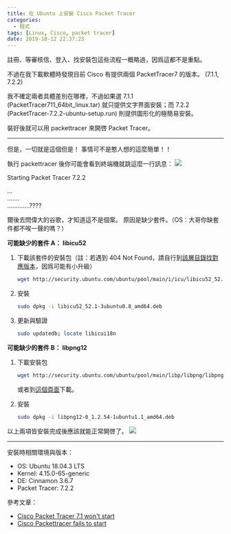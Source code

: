 ```yaml
---
title: 在 Ubuntu 上安裝 Cisco Packet Tracer
categories:
  - 程式
tags: [Linux, Cisco, packet tracer]
date: 2019-10-12 22:37:23
---
```


註冊、等審核信、登入、找安裝包這些流程一概略過，因爲這都不是重點。
<!--more-->
不過在我下載軟體時發現目前 Cisco 有提供兩個 PacketTracer7 的版本。 (7.1.1, 7.2.2)

我不確定兩者具體差別在哪裡，不過如果選 7.1.1 (PacketTracer711_64bit_linux.tar) 就只提供文字界面安裝；而 7.2.2 (PacketTracer-7.2.2-ubuntu-setup.run) 則提供圖形化的極簡易安裝。

裝好後就可以用 packettracer 來開啓 Packet Tracer。

****

但是，一切就是這個但是！
事情可不是憨人想的這麼簡單！！

執行 packettracer 後你可能會看到終端機就跳這麼一行訊息：
![](https://truth.bahamut.com.tw/s01/201910/7ae8755eaaf80864bba234657879faa6.JPG)

Starting Packet Tracer 7.2.2

...  
.......  
.............????

爾後去問偉大的谷歌，才知道這不是個案。
原因是缺少套件。（OS：大哥你缺套件都不唉一聲的嗎？）

**可能缺少的套件 A： libicu52**
1. 下載該套件的安裝包（註：若遇到 404 Not Found，請自行到[該層目錄找對應版本](http://security.ubuntu.com/ubuntu/pool/main/i/icu/)，因爲可能有小升級）
   ```bash
   wget http://security.ubuntu.com/ubuntu/pool/main/i/icu/libicu52_52.1-3ubuntu0.8_amd64.deb
   ```
2. 安裝
   ```bash
   sudo dpkg -i libicu52_52.1-3ubuntu0.8_amd64.deb
   ```

3. 更新與驗證
   ```bash
   sudo updatedb; locate libicui18n
   ```

**可能缺少的套件 B： libpng12**

1. 下載安裝包
   ```bash
   wget http://security.ubuntu.com/ubuntu/pool/main/libp/libpng/libpng12-0_1.2.54-1ubuntu1.1_amd64.deb
   ```
   或者到[這個頁面](https://packages.ubuntu.com/xenial/amd64/libpng12-0/download)下載。

2. 安裝
   ```bash
   sudo dpkg -i libpng12-0_1.2.54-1ubuntu1.1_amd64.deb
   ```

以上兩項皆安裝完成後應該就能正常開啓了。
![](https://truth.bahamut.com.tw/s01/201910/619ad9a911d4283082c0e07c312db0ec.JPG)


***

安裝時相關環境與版本：  
* OS: Ubuntu 18.04.3 LTS
* Kernel: 4.15.0-65-generic
* DE: Cinnamon 3.6.7
* Packet Tracer: 7.2.2

參考文章：  
* [Cisco Packet Tracer 7.1 won't start](https://askubuntu.com/questions/963457/cisco-packet-tracer-7-1-wont-start)
* [Cisco Packettracer fails to start](https://askubuntu.com/questions/1052924/cisco-packettracer-fails-to-start)
